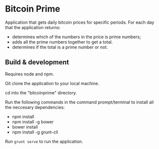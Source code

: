 # Bitcoin Prime
Application that gets daily bitcoin prices for specific periods. 
For each day that the application returns:
- determines which of the numbers in the price is prime numbers;
- adds all the prime numbers together to get a total.
- determines if the total is a prime number or not.

## Build & development
Requires node and npm.

Git clone the application to your local machine.

cd into the "bitcoinprime" directory.

Run the following commands in the command prompt/terminal to install all the neccesary dependencies: 
- npm install
- npm install -g bower
- bower install
- npm install -g grunt-cli

Run `grunt serve` to run the application.
